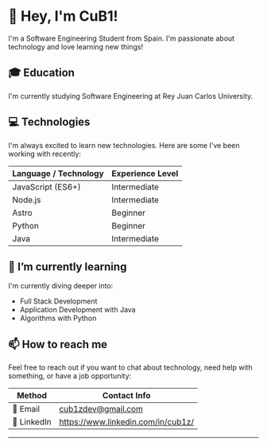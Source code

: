 # 👋 Hey, I'm CuB1!

I'm a Software Engineering Student from Spain. I'm passionate about technology and love learning new things!

## 🎓 Education

I'm currently studying Software Engineering at Rey Juan Carlos University.

## 💻 Technologies

I'm always excited to learn new technologies. Here are some I've been working with recently:

| Language / Technology | Experience Level |
| -------------------   | ---------------- |
| JavaScript (ES6+)     | Intermediate     |
| Node.js               | Intermediate     |
| Astro                 | Beginner         |
| Python                | Beginner         |
| Java                  | Intermediate     |

## 🌱 I’m currently learning

I'm currently diving deeper into:

- Full Stack Development
- Application Development with Java
- Algorithms with Python

## 📫 How to reach me

Feel free to reach out if you want to chat about technology, need help with something, or have a job opportunity:

| Method          | Contact Info                               |
| --------        | ------------------------------------------ |
| 📧 Email        | cub1zdev@gmail.com |
| 💼 LinkedIn     | https://www.linkedin.com/in/cub1z/ |

----
